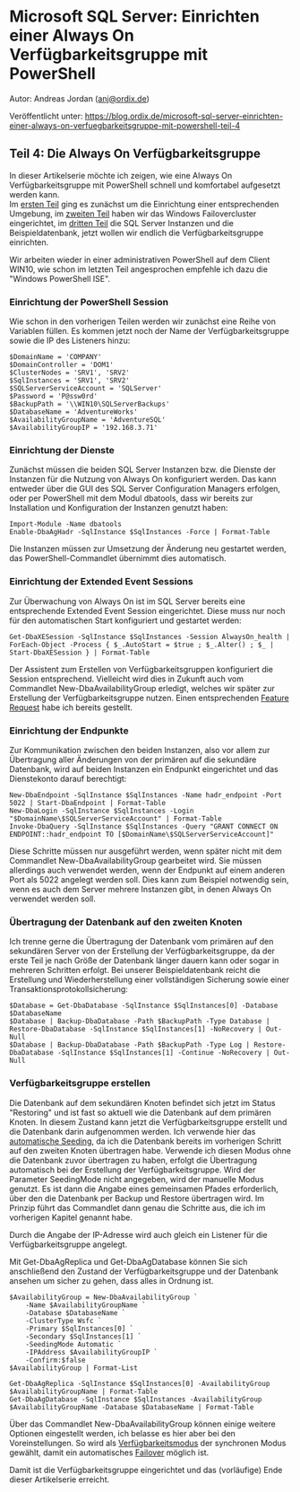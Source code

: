 # Microsoft SQL Server: Einrichten einer Always On Verfügbarkeitsgruppe mit PowerShell

Autor: Andreas Jordan (anj@ordix.de)

Veröffentlicht unter: https://blog.ordix.de/microsoft-sql-server-einrichten-einer-always-on-verfuegbarkeitsgruppe-mit-powershell-teil-4


## Teil 4: Die Always On Verfügbarkeitsgruppe

In dieser Artikelserie möchte ich zeigen, wie eine Always On Verfügbarkeitsgruppe mit PowerShell schnell und komfortabel aufgesetzt werden kann.  
Im [ersten Teil](2020_12_30_Always_On_mit_PowerShell_1_Umgebung.md) ging es zunächst um die Einrichtung einer entsprechenden Umgebung, im [zweiten Teil](2020_12_31_Always_On_mit_PowerShell_2_Failovercluster.md) haben wir das Windows Failovercluster eingerichtet, im [dritten Teil](2021_01_05_Always_On_mit_PowerShell_3_Instanzen.md) die SQL Server Instanzen und die Beispieldatenbank, jetzt wollen wir endlich die Verfügbarkeitsgruppe einrichten.

Wir arbeiten wieder in einer administrativen PowerShell auf dem Client WIN10, wie schon im letzten Teil angesprochen empfehle ich dazu die "Windows PowerShell ISE". 


### Einrichtung der PowerShell Session

Wie schon in den vorherigen Teilen werden wir zunächst eine Reihe von Variablen füllen. Es kommen jetzt noch der Name der Verfügbarkeitsgruppe sowie die IP des Listeners hinzu:

	$DomainName = 'COMPANY'
	$DomainController = 'DOM1'
	$ClusterNodes = 'SRV1', 'SRV2'
	$SqlInstances = 'SRV1', 'SRV2'
	$SQLServerServiceAccount = 'SQLServer'
	$Password = 'P@ssw0rd'
	$BackupPath = '\\WIN10\SQLServerBackups'
	$DatabaseName = 'AdventureWorks'
	$AvailabilityGroupName = 'AdventureSQL'
	$AvailabilityGroupIP = '192.168.3.71'
	

### Einrichtung der Dienste

Zunächst müssen die beiden SQL Server Instanzen bzw. die Dienste der Instanzen für die Nutzung von Always On konfiguriert werden. Das kann entweder über die GUI des SQL Server Configuration Managers erfolgen, oder per PowerShell mit dem Modul dbatools, dass wir bereits zur Installation und Konfiguration der Instanzen genutzt haben: 

	Import-Module -Name dbatools
	Enable-DbaAgHadr -SqlInstance $SqlInstances -Force | Format-Table

Die Instanzen müssen zur Umsetzung der Änderung neu gestartet werden, das PowerShell-Commandlet übernimmt dies automatisch.


### Einrichtung der Extended Event Sessions

Zur Überwachung von Always On ist im SQL Server bereits eine entsprechende Extended Event Session eingerichtet. Diese muss nur noch für den automatischen Start konfiguriert und gestartet werden:

	Get-DbaXESession -SqlInstance $SqlInstances -Session AlwaysOn_health | ForEach-Object -Process { $_.AutoStart = $true ; $_.Alter() ; $_ | Start-DbaXESession } | Format-Table

Der Assistent zum Erstellen von Verfügbarkeitsgruppen konfiguriert die Session entsprechend. Vielleicht wird dies in Zukunft auch vom Commandlet New-DbaAvailabilityGroup erledigt, welches wir später zur Erstellung der Verfügbarkeitsgruppe nutzen. Einen entsprechenden [Feature Request](https://github.com/sqlcollaborative/dbatools/issues/6603) habe ich bereits gestellt.


### Einrichtung der Endpunkte

Zur Kommunikation zwischen den beiden Instanzen, also vor allem zur Übertragung aller Änderungen von der primären auf die sekundäre Datenbank, wird auf beiden Instanzen ein Endpunkt eingerichtet und das Dienstekonto darauf berechtigt:
   
	New-DbaEndpoint -SqlInstance $SqlInstances -Name hadr_endpoint -Port 5022 | Start-DbaEndpoint | Format-Table
	New-DbaLogin -SqlInstance $SqlInstances -Login "$DomainName\$SQLServerServiceAccount" | Format-Table
	Invoke-DbaQuery -SqlInstance $SqlInstances -Query "GRANT CONNECT ON ENDPOINT::hadr_endpoint TO [$DomainName\$SQLServerServiceAccount]"

Diese Schritte müssen nur ausgeführt werden, wenn später nicht mit dem Commandlet New-DbaAvailabilityGroup gearbeitet wird. Sie müssen allerdings auch verwendet werden, wenn der Endpunkt auf einem anderen Port als 5022 angelegt werden soll. Dies kann zum Beispiel notwendig sein, wenn es auch dem Server mehrere Instanzen gibt, in denen Always On verwendet werden soll.


### Übertragung der Datenbank auf den zweiten Knoten

Ich trenne gerne die Übertragung der Datenbank vom primären auf den sekundären Server von der Erstellung der Verfügbarkeitsgruppe, da der erste Teil je nach Größe der Datenbank länger dauern kann oder sogar in mehreren Schritten erfolgt. Bei unserer Beispieldatenbank reicht die Erstellung und Wiederherstellung einer vollständigen Sicherung sowie einer Transaktionsprotokollsicherung:  
 
	$Database = Get-DbaDatabase -SqlInstance $SqlInstances[0] -Database $DatabaseName
	$Database | Backup-DbaDatabase -Path $BackupPath -Type Database | Restore-DbaDatabase -SqlInstance $SqlInstances[1] -NoRecovery | Out-Null
	$Database | Backup-DbaDatabase -Path $BackupPath -Type Log | Restore-DbaDatabase -SqlInstance $SqlInstances[1] -Continue -NoRecovery | Out-Null


### Verfügbarkeitsgruppe erstellen

Die Datenbank auf dem sekundären Knoten befindet sich jetzt im Status "Restoring" und ist fast so aktuell wie die Datenbank auf dem primären Knoten. In diesem Zustand kann jetzt die Verfügbarkeitsgruppe erstellt und die Datenbank darin aufgenommen werden. Ich verwende hier das [automatische Seeding](https://docs.microsoft.com/de-de/sql/database-engine/availability-groups/windows/automatic-seeding-secondary-replicas), da ich die Datenbank bereits im vorherigen Schritt auf den zweiten Knoten übertragen habe. Verwende ich diesen Modus ohne die Datenbank zuvor übertragen zu haben, erfolgt die Übertragung automatisch bei der Erstellung der Verfügbarkeitsgruppe. Wird der Parameter SeedingMode nicht angegeben, wird der manuelle Modus genutzt. Es ist dann die Angabe eines gemeinsamen Pfades erforderlich, über den die Datenbank per Backup und Restore übertragen wird. Im Prinzip führt das Commandlet dann genau die Schritte aus, die ich im vorherigen Kapitel genannt habe.

Durch die Angabe der IP-Adresse wird auch gleich ein Listener für die Verfügbarkeitsgruppe angelegt.

Mit Get-DbaAgReplica und Get-DbaAgDatabase können Sie sich anschließend den Zustand der Verfügbarkeitsgruppe und der Datenbank ansehen um sicher zu gehen, dass alles in Ordnung ist.

	$AvailabilityGroup = New-DbaAvailabilityGroup `
		-Name $AvailabilityGroupName `
		-Database $DatabaseName `
    	-ClusterType Wsfc `
    	-Primary $SqlInstances[0] `
    	-Secondary $SqlInstances[1] `
    	-SeedingMode Automatic `
        -IPAddress $AvailabilityGroupIP `
    	-Confirm:$false
	$AvailabilityGroup | Format-List

	Get-DbaAgReplica -SqlInstance $SqlInstances[0] -AvailabilityGroup $AvailabilityGroupName | Format-Table
	Get-DbaAgDatabase -SqlInstance $SqlInstances -AvailabilityGroup $AvailabilityGroupName -Database $DatabaseName | Format-Table


Über das Commandlet New-DbaAvailabilityGroup können einige weitere Optionen eingestellt werden, ich belasse es hier aber bei den Voreinstellungen. So wird als [Verfügbarkeitsmodus](https://docs.microsoft.com/de-de/sql/database-engine/availability-groups/windows/availability-modes-always-on-availability-groups) der synchronen Modus gewählt, damit ein automatisches [Failover](https://docs.microsoft.com/de-de/sql/database-engine/availability-groups/windows/failover-and-failover-modes-always-on-availability-groups) möglich ist.

Damit ist die Verfügbarkeitsgruppe eingerichtet und das (vorläufige) Ende dieser Artikelserie erreicht.
